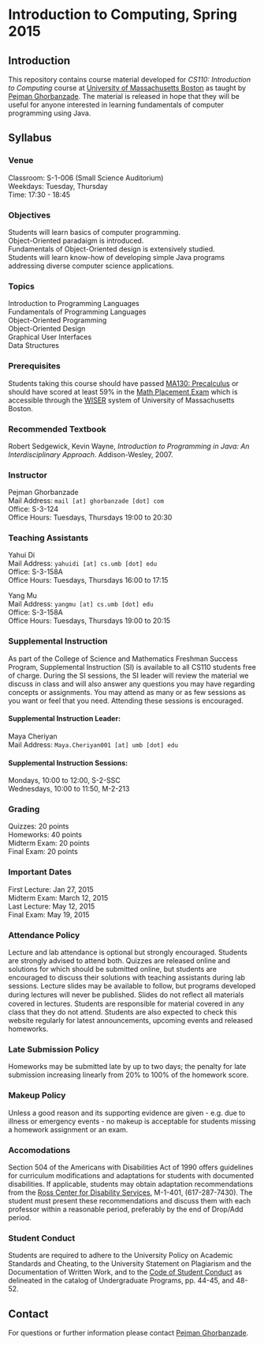 # Introduction to Computing, Spring 2015

## Introduction
This repository contains course material developed for *CS110: Introduction to Computing* course at [University of Massachusetts Boston](www.umb.edu) as taught by [Pejman Ghorbanzade](http://www.ghorbanzade.com). The material is released in hope that they will be useful for anyone interested in learning fundamentals of computer programming using Java.

## Syllabus

### Venue
Classroom: S-1-006 (Small Science Auditorium)  
Weekdays: Tuesday, Thursday  
Time: 17:30 - 18:45

### Objectives
Students will learn basics of computer programming.  
Object-Oriented paradaigm is introduced.  
Fundamentals of Object-Oriented design is extensively studied.  
Students will learn know-how of developing simple Java programs addressing diverse computer science applications.

### Topics

Introduction to Programming Languages  
Fundamentals of Programming Languages  
Object-Oriented Programming  
Object-Oriented Design  
Graphical User Interfaces  
Data Structures

### Prerequisites
Students taking this course should have passed [MA130: Precalculus](http://www.math.umb.edu/courses/course_page.php?id=6) or should have scored at least 59% in the [Math Placement Exam](http://www.umb.edu/academics/vpass/uac/testing_services/math) which is accessible through the [WISER](http://www.umb.edu/it/getting_services/wiser) system of University of Massachusetts Boston.

### Recommended Textbook
Robert Sedgewick, Kevin Wayne, _Introduction to Programming in Java: An Interdisciplinary Approach_. Addison-Wesley, 2007.

### Instructor

Pejman Ghorbanzade  
Mail Address: ``mail [at] ghorbanzade [dot] com``  
Office: S-3-124  
Office Hours: Tuesdays, Thursdays 19:00 to 20:30

### Teaching Assistants

Yahui Di  
Mail Address: ``yahuidi [at] cs.umb [dot] edu``  
Office: S-3-158A  
Office Hours: Tuesdays, Thursdays 16:00 to 17:15

Yang Mu  
Mail Address: ``yangmu [at] cs.umb [dot] edu``  
Office: S-3-158A  
Office Hours: Tuesdays, Thursdays 19:00 to 20:15

### Supplemental Instruction

As part of the College of Science and Mathematics Freshman Success Program, Supplemental Instruction (SI) is available to all CS110 students free of charge. During the SI sessions, the SI leader will review the material we discuss in class and will also answer any questions you may have regarding concepts or assignments. You may attend as many or as few sessions as you want or feel that you need. Attending these sessions is encouraged.

#### Supplemental Instruction Leader:

Maya Cheriyan  
Mail Address: ``Maya.Cheriyan001 [at] umb [dot] edu``

#### Supplemental Instruction Sessions:

Mondays, 10:00 to 12:00, S-2-SSC  
Wednesdays, 10:00 to 11:50, M-2-213

### Grading

Quizzes: 20 points  
Homeworks: 40 points  
Midterm Exam: 20 points  
Final Exam: 20 points

### Important Dates

First Lecture: Jan 27, 2015  
Midterm Exam: March 12, 2015  
Last Lecture: May 12, 2015  
Final Exam: May 19, 2015

### Attendance Policy
Lecture and lab attendance is optional but strongly encouraged. Students are strongly advised to attend both. Quizzes are released online and solutions for which should be submitted online, but students are encouraged to discuss their solutions with teaching assistants during lab sessions. Lecture slides may be available to follow, but programs developed during lectures will never be published. Slides do not reﬂect all materials covered in lectures. Students are responsible for material covered in any class that they do not attend. Students are also expected to check this website regularly for latest announcements, upcoming events and released homeworks.

### Late Submission Policy

Homeworks may be submitted late by up to two days; the penalty for late submission increasing linearly from 20% to 100% of the homework score.

### Makeup Policy

Unless a good reason and its supporting evidence are given - e.g. due to illness or emergency events - no makeup is acceptable for students missing a homework assignment or an exam.

### Accomodations

Section 504 of the Americans with Disabilities Act of 1990 offers guidelines for curriculum modifications and adaptations for students with documented disabilities. If applicable, students may obtain adaptation recommendations from the [Ross Center for Disability Services](http://www.umb.edu/academics/vpass/disability), M-1-401, (617-287-7430). The student must present these recommendations and discuss them with each professor within a reasonable period, preferably by the end of Drop/Add period.

### Student Conduct

Students are required to adhere to the University Policy on Academic Standards and Cheating, to the University Statement on Plagiarism and the Documentation of Written Work, and to the [Code of Student Conduct](http://www.umb.edu/life_on_campus/policies/community/code) as delineated in the catalog of Undergraduate Programs, pp. 44-45, and 48-52.

## Contact
For questions or further information please contact [Pejman Ghorbanzade](mailto:mail@ghorbanzade.com).
